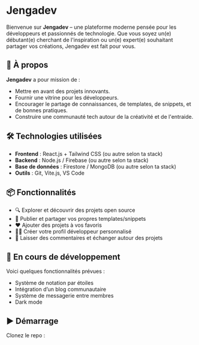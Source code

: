 # Jengadev

Bienvenue sur **Jengadev** – une plateforme moderne pensée pour les développeurs et passionnés de technologie. Que vous soyez un(e) débutant(e) cherchant de l'inspiration ou un(e) expert(e) souhaitant partager vos créations, Jengadev est fait pour vous.

## 🚀 À propos

**Jengadev** a pour mission de :

- Mettre en avant des projets innovants.
- Fournir une vitrine pour les développeurs.
- Encourager le partage de connaissances, de templates, de snippets, et de bonnes pratiques.
- Construire une communauté tech autour de la créativité et de l'entraide.

## 🛠️ Technologies utilisées

- **Frontend** : React.js + Tailwind CSS (ou autre selon ta stack)
- **Backend** : Node.js / Firebase (ou autre selon ta stack)
- **Base de données** : Firestore / MongoDB (ou autre selon ta stack)
- **Outils** : Git, Vite.js, VS Code  

## 📦 Fonctionnalités

- 🔍 Explorer et découvrir des projets open source
- 📁 Publier et partager vos propres templates/snippets
- ❤️ Ajouter des projets à vos favoris
- 🧑‍💻 Créer votre profil développeur personnalisé
- 💬 Laisser des commentaires et échanger autour des projets

## 🚧 En cours de développement

Voici quelques fonctionnalités prévues :

- Système de notation par étoiles  
- Intégration d’un blog communautaire  
- Système de messagerie entre membres  
- Dark mode  

## ▶️ Démarrage

Clonez le repo :
